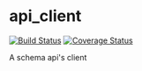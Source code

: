 # api_client
[![Build Status](https://travis-ci.org/dotronglong/dart-api-client.svg?branch=master)](https://travis-ci.org/dotronglong/dart-api-client)
[![Coverage Status](https://coveralls.io/repos/github/dotronglong/dart-api-client/badge.svg?branch=master)](https://coveralls.io/github/dotronglong/dart-api-client?branch=master)

A schema api's client

